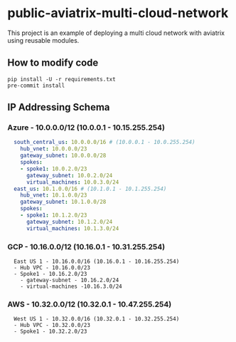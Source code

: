# public-aviatrix-multi-cloud-network

This project is an example of deploying a multi cloud network with aviatrix using reusable modules.

## How to modify code

```text
pip install -U -r requirements.txt
pre-commit install
```

## IP Addressing Schema

### Azure - 10.0.0.0/12 (10.0.0.1 - 10.15.255.254)

```yaml
  south_central_us: 10.0.0.0/16 # (10.0.0.1 - 10.0.255.254)
    hub_vnet: 10.0.0.0/23
    gateway_subnet: 10.0.0.0/28
    spokes:
    - spoke1: 10.0.2.0/23
      gateway_subnet: 10.0.2.0/24
      virtual_machines: 10.0.3.0/24
  east_us: 10.1.0.0/16 # (10.1.0.1 - 10.1.255.254)
    hub_vnet: 10.1.0.0/23
    gateway_subnet: 10.1.0.0/28
    spokes:
    - spoke1: 10.1.2.0/23
      gateway_subnet: 10.1.2.0/24
      virtual_machines: 10.1.3.0/24
```

### GCP - 10.16.0.0/12 (10.16.0.1 - 10.31.255.254)

```text
  East US 1 - 10.16.0.0/16 (10.16.0.1 - 10.16.255.254)
  - Hub VPC - 10.16.0.0/23
  - Spoke1 - 10.16.2.0/23
    - gateway-subnet - 10.16.2.0/24
    - virtual-machines -10.16.3.0/24
```

### AWS - 10.32.0.0/12 (10.32.0.1 - 10.47.255.254)

```text
  West US 1 - 10.32.0.0/16 (10.32.0.1 - 10.32.255.254)
  - Hub VPC - 10.32.0.0/23
  - Spoke1 - 10.32.2.0/23
```
